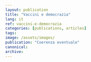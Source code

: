 ```yaml
---
layout: publication
title: "Vaccini e democrazia"
lang: it
ref: vaccini-e-democrazia
categories: [publications, articles]
tags: 
image: /assets/images/
publication: "Coerenza eventuale"
canonical:
archive:
---
```

